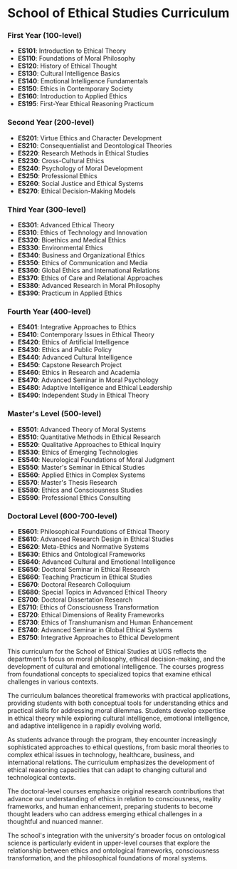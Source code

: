 # School of Ethical Studies Curriculum

### First Year (100-level)

- **ES101**: Introduction to Ethical Theory
- **ES110**: Foundations of Moral Philosophy
- **ES120**: History of Ethical Thought
- **ES130**: Cultural Intelligence Basics
- **ES140**: Emotional Intelligence Fundamentals
- **ES150**: Ethics in Contemporary Society
- **ES160**: Introduction to Applied Ethics
- **ES195**: First-Year Ethical Reasoning Practicum

### Second Year (200-level)

- **ES201**: Virtue Ethics and Character Development
- **ES210**: Consequentialist and Deontological Theories
- **ES220**: Research Methods in Ethical Studies
- **ES230**: Cross-Cultural Ethics
- **ES240**: Psychology of Moral Development
- **ES250**: Professional Ethics
- **ES260**: Social Justice and Ethical Systems
- **ES270**: Ethical Decision-Making Models

### Third Year (300-level)

- **ES301**: Advanced Ethical Theory
- **ES310**: Ethics of Technology and Innovation
- **ES320**: Bioethics and Medical Ethics
- **ES330**: Environmental Ethics
- **ES340**: Business and Organizational Ethics
- **ES350**: Ethics of Communication and Media
- **ES360**: Global Ethics and International Relations
- **ES370**: Ethics of Care and Relational Approaches
- **ES380**: Advanced Research in Moral Philosophy
- **ES390**: Practicum in Applied Ethics

### Fourth Year (400-level)

- **ES401**: Integrative Approaches to Ethics
- **ES410**: Contemporary Issues in Ethical Theory
- **ES420**: Ethics of Artificial Intelligence
- **ES430**: Ethics and Public Policy
- **ES440**: Advanced Cultural Intelligence
- **ES450**: Capstone Research Project
- **ES460**: Ethics in Research and Academia
- **ES470**: Advanced Seminar in Moral Psychology
- **ES480**: Adaptive Intelligence and Ethical Leadership
- **ES490**: Independent Study in Ethical Theory

### Master's Level (500-level)

- **ES501**: Advanced Theory of Moral Systems
- **ES510**: Quantitative Methods in Ethical Research
- **ES520**: Qualitative Approaches to Ethical Inquiry
- **ES530**: Ethics of Emerging Technologies
- **ES540**: Neurological Foundations of Moral Judgment
- **ES550**: Master's Seminar in Ethical Studies
- **ES560**: Applied Ethics in Complex Systems
- **ES570**: Master's Thesis Research
- **ES580**: Ethics and Consciousness Studies
- **ES590**: Professional Ethics Consulting

### Doctoral Level (600-700-level)

- **ES601**: Philosophical Foundations of Ethical Theory
- **ES610**: Advanced Research Design in Ethical Studies
- **ES620**: Meta-Ethics and Normative Systems
- **ES630**: Ethics and Ontological Frameworks
- **ES640**: Advanced Cultural and Emotional Intelligence
- **ES650**: Doctoral Seminar in Ethical Research
- **ES660**: Teaching Practicum in Ethical Studies
- **ES670**: Doctoral Research Colloquium
- **ES680**: Special Topics in Advanced Ethical Theory
- **ES700**: Doctoral Dissertation Research
- **ES710**: Ethics of Consciousness Transformation
- **ES720**: Ethical Dimensions of Reality Frameworks
- **ES730**: Ethics of Transhumanism and Human Enhancement
- **ES740**: Advanced Seminar in Global Ethical Systems
- **ES750**: Integrative Approaches to Ethical Development

This curriculum for the School of Ethical Studies at UOS reflects the department's focus on moral philosophy, ethical decision-making, and the development of cultural and emotional intelligence. The courses progress from foundational concepts to specialized topics that examine ethical challenges in various contexts.

The curriculum balances theoretical frameworks with practical applications, providing students with both conceptual tools for understanding ethics and practical skills for addressing moral dilemmas. Students develop expertise in ethical theory while exploring cultural intelligence, emotional intelligence, and adaptive intelligence in a rapidly evolving world.

As students advance through the program, they encounter increasingly sophisticated approaches to ethical questions, from basic moral theories to complex ethical issues in technology, healthcare, business, and international relations. The curriculum emphasizes the development of ethical reasoning capacities that can adapt to changing cultural and technological contexts.

The doctoral-level courses emphasize original research contributions that advance our understanding of ethics in relation to consciousness, reality frameworks, and human enhancement, preparing students to become thought leaders who can address emerging ethical challenges in a thoughtful and nuanced manner.

The school's integration with the university's broader focus on ontological science is particularly evident in upper-level courses that explore the relationship between ethics and ontological frameworks, consciousness transformation, and the philosophical foundations of moral systems.